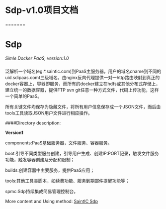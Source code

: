 
# **Sdp-v1.0项目文档**


=======

# Sdp
*Simle Docker PaaS, version:1.0*

###
  泛解析一个域名(eg:*.saintic.com)到PaaS主服务器，用户的域名cname到不同的uid.sdipaas.comt三级域名，由nginx反向代理提供一对一http路由映射到真正的docker容器上，容器即服务，而所有的docker建立在hdfs或其他分布式存储上，建立统一的数据容器，提供FTP svn git任意一种方式文件，代码上传功能，这样一个简单的PaaS。

  所有关键文件均保存为隐藏文件，将所有用户信息保存成一个JSON文件，而后由tools工具读取JSON用户文件进行相应操作。

####Directory description:

**Version1**

components:PaaS基础服务器，文件服务、容器服务。

boot:引导不同类型服务创建，引导用户生成、创建IP:PORT记录，触发文件服务功能，触发容器创建及分配和限制；

builds:创建容器中主要服务，提供PaaS应用；

tools:其他工具类脚本，如续费功能、服务到期邮件提醒功能等；

spmc:Sdp持续集成简易管理控制台。



More content and Using method: [SaintIC Sdp](http://saintic.com/post-122.html)
